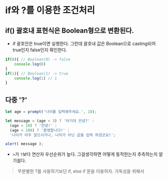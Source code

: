 # if와 ?를 이용한 조건처리

## if() 괄호내 표현식은 Boolean형으로 변환된다.
- if 괄호안은 true이면 실행한다. 그런데 괄호내 값은 Boolean으로 casting되어 true인지 false인지 확인한다.

```javascript
if(0){ // Boolean(0) -> false
    console.log(0)
}
if(1){ // Boolean(1) -> true
    console.log(1) // 1
}
```

## 다중 '?'
```javascript
let age = prompt('나이를 입력해주세요.', 18);

let message = (age < 3) ? '아기야 안녕?' :
  (age < 18) ? '안녕!' :
  (age < 100) ? '환영합니다!' :
  '나이가 아주 많으시거나, 나이가 아닌 값을 입력 하셨군요!';

alert( message );
```
- `>`가 `?`보다 연산자 우선순위가 높다. 그걸생각하면 어떻게 동작한는지 추측하는지 알기쉽다.

> 무분별한 ?를 사용하기보단 if, else if 문을 이용하자. 가독성을 위해서